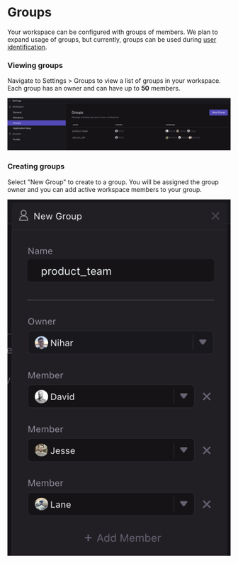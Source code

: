 # Groups

Your workspace can be configured with groups of members. We plan to expand usage of groups, but currently, groups can be used during [user identification](../building-tools/sdk/example-identify-requester-to-protected-endpoints.md).&#x20;

### Viewing groups

Navigate to Settings > Groups to view a list of groups in your workspace. Each group has an owner and can have up to **50** members. &#x20;

![](<../.gitbook/assets/Screen Shot 2022-01-28 at 12.22.44 AM.png>)

### Creating groups

Select "New Group" to create to a group. You will be assigned the group owner and you can add active workspace members to your group.&#x20;

![](<../.gitbook/assets/Screen Shot 2022-01-28 at 12.24.43 AM.png>)

